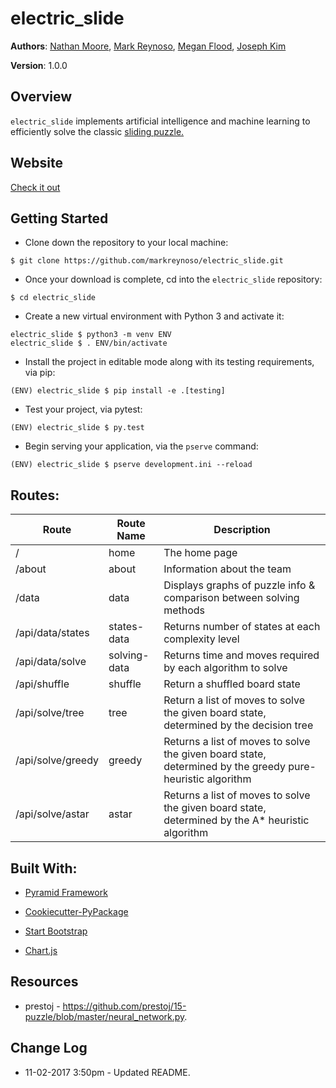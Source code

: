 # electric_slide

**Authors**: [Nathan Moore](https://github.com/nathancmoore), [Mark Reynoso](https://github.com/markreynoso), [Megan Flood](https://github.com/musflood), [Joseph Kim](https://github.com/jjskim)

**Version**: 1.0.0

## Overview
```electric_slide``` implements artificial intelligence and machine learning to efficiently solve the classic [sliding puzzle.](https://en.wikipedia.org/wiki/Sliding_puzzle)

## Website
[Check it out](https://electric-slide.herokuapp.com)

## Getting Started
- Clone down the repository to your local machine:
```
$ git clone https://github.com/markreynoso/electric_slide.git
```
- Once your download is complete, cd into the ```electric_slide``` repository:
```
$ cd electric_slide
```
- Create a new virtual environment with Python 3 and activate it:
```
electric_slide $ python3 -m venv ENV
electric_slide $ . ENV/bin/activate
```
- Install the project in editable mode along with its testing requirements, via pip:
```
(ENV) electric_slide $ pip install -e .[testing]
```
- Test your project, via pytest:
```
(ENV) electric_slide $ py.test
```
- Begin serving your application, via the ```pserve``` command:
```
(ENV) electric_slide $ pserve development.ini --reload
```

## Routes:

| Route | Route Name | Description |
| --- | --- | --- |
| /  | home | The home page |
| /about | about | Information about the team |
| /data | data | Displays graphs of puzzle info & comparison between solving methods |
| /api/data/states | states-data | Returns number of states at each complexity level |
| /api/data/solve | solving-data | Returns time and moves required by each algorithm to solve |
| /api/shuffle | shuffle | Return a shuffled board state |
| /api/solve/tree | tree | Return a list of moves to solve the given board state, determined by the decision tree |
| /api/solve/greedy | greedy | Returns a list of moves to solve the given board state, determined by the greedy pure-heuristic algorithm |
| /api/solve/astar | astar | Returns a list of moves to solve the given board state, determined by the A* heuristic algorithm |

## Built With:

- [Pyramid Framework](https://trypyramid.com)

- [Cookiecutter-PyPackage](https://github.com/audreyr/cookiecutter)

- [Start Bootstrap](https://startbootstrap.com/template-overviews/bare/)

- [Chart.js](http://www.chartjs.org/)

## Resources
- prestoj - https://github.com/prestoj/15-puzzle/blob/master/neural_network.py.

## Change Log
- 11-02-2017 3:50pm - Updated README.
